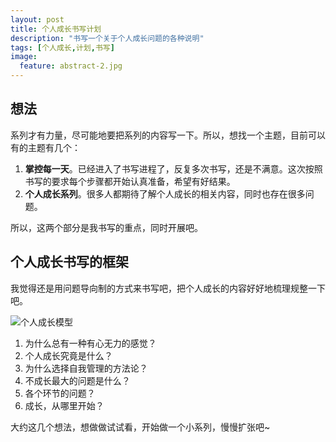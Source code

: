 ```yaml
---
layout: post
title: 个人成长书写计划
description: "书写一个关于个人成长问题的各种说明"
tags: [个人成长,计划,书写]
image:
  feature: abstract-2.jpg
---
```


## 想法

系列才有力量，尽可能地要把系列的内容写一下。所以，想找一个主题，目前可以有的主题有几个：

1. **掌控每一天**。已经进入了书写进程了，反复多次书写，还是不满意。这次按照书写的要求每个步骤都开始认真准备，希望有好结果。
2. **个人成长系列**。很多人都期待了解个人成长的相关内容，同时也存在很多问题。

所以，这两个部分是我书写的重点，同时开展吧。

## 个人成长书写的框架

我觉得还是用问题导向制的方式来书写吧，把个人成长的内容好好地梳理规整一下吧。

![个人成长模型](http://77fm42.com1.z0.glb.clouddn.com/yygrowmodule.png)

1. 为什么总有一种有心无力的感觉？
2. 个人成长究竟是什么？
3. 为什么选择自我管理的方法论？
4. 不成长最大的问题是什么？
5. 各个环节的问题？
6. 成长，从哪里开始？

大约这几个想法，想做做试试看，开始做一个小系列，慢慢扩张吧~


<!--
{% highlight bash %}
http://growup.top
{% endhighlight %}
-->